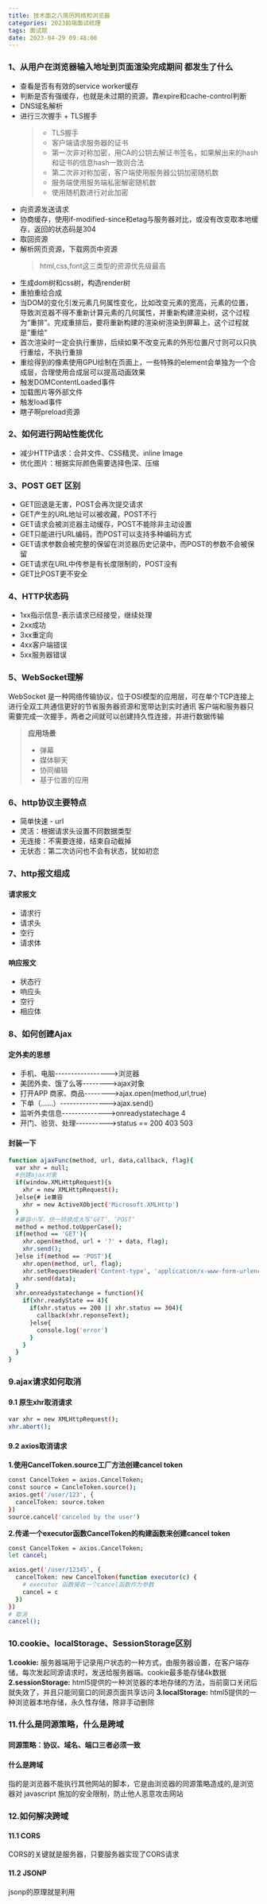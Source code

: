 ```yaml
---
title: 技术面之八简历网络和浏览器
categories: 2023前端面试梳理
tags: 面试题
date: 2023-04-29 09:48:00
---
```


### 1、从用户在浏览器输入地址到页面渲染完成期间 都发生了什么
* 查看是否有有效的service worker缓存
* 判断是否有强缓存，也就是未过期的资源，靠expire和cache-control判断
* DNS域名解析
* 进行三次握手 + TLS握手
  > * TLS握手
  > * 客户端请求服务器的证书
  > * 第一次非对称加密，用CA的公钥去解证书签名，如果解出来的hash和证书的信息hash一致则合法
  > * 第二次非对称加密，客户端使用服务器公钥加密随机数
  > * 服务端使用服务端私密解密随机数
  > * 使用随机数进行对此加密
* 向资源发送请求
* 协商缓存，使用if-modified-since和etag与服务器对比，或没有改变取本地缓存，返回的状态码是304
* 取回资源
* 解析网页资源，下载网页中资源
  > html,css,font这三类型的资源优先级最高
* 生成dom树和css树，构造render树
* 重拍重绘合成
* 当DOM的变化引发元素几何属性变化，比如改变元素的宽高，元素的位置，导致浏览器不得不重新计算元素的几何属性，并重新构建渲染树，这个过程为“重排”。完成重排后，要将重新构建的渲染树渲染到屏幕上，这个过程就是“重绘“
* 首次渲染时一定会执行重排，后续如果不改变元素的外形位置尺寸则可以只执行重绘，不执行重排
* 重绘得到的像素使用GPU绘制在页面上，一些特殊的element会单独为一个合成层，合理使用合成层可以提高动画效果
* 触发DOMContentLoaded事件
* 加载图片等外部文件
* 触发load事件
* 瞎子啊preload资源

### 2、如何进行网站性能优化
* 减少HTTP请求：合并文件、CSS精灵、inline Image
* 优化图片：根据实际颜色需要选择色深、压缩

### 3、POST GET 区别
* GET回退是无害，POST会再次提交请求
* GET产生的URL地址可以被收藏，POST不行
* GET请求会被浏览器主动缓存，POST不能除非主动设置
* GET只能进行URL编码，而POST可以支持多种编码方式
* GET请求参数会被完整的保留在浏览器历史记录中，而POST的参数不会被保留
* GET请求在URL中传参是有长度限制的，POST没有
* GET比POST更不安全

### 4、HTTP状态码
* 1xx指示信息-表示请求已经接受，继续处理
* 2xx成功
* 3xx重定向
* 4xx客户端错误
* 5xx服务器错误

### 5、WebSocket理解
WebSocket 是一种网络传输协议，位于OSI模型的应用层，可在单个TCP连接上进行全双工共通信更好的节省服务器资源和宽带达到实时通讯
客户端和服务器只需要完成一次握手，两者之间就可以创建持久性连接，并进行数据传输
> **应用场景**
> * 弹幕
> * 媒体聊天
> * 协同编辑
> * 基于位置的应用

### 6、http协议主要特点
* 简单快速 - url
* 灵活：根据请求头设置不同数据类型
* 无连接：不需要连接，结束自动截掉
* 无状态：第二次访问也不会有状态，犹如初恋

### 7、http报文组成
#### 请求报文
* 请求行
* 请求头
* 空行
* 请求体

#### 响应报文
* 状态行
* 响应头
* 空行
* 相应体

### 8、如何创建Ajax
#### 定外卖的思想
* 手机、电脑----------------->浏览器
* 美团外卖、饿了么等-------->ajax对象
* 打开APP 商家、商品-------->ajax.open(method,url,true)
* 下单（……）--------------->ajax.send()
* 监听外卖信息-------------->onreadystatechage 4
* 开门、验货、处理---------->status == 200 403 503

#### 封装一下
```bash
function ajaxFunc(method, url, data,callback, flag){
  var xhr = null;
  #创建ajax对象
  if(window.XMLHttpRequest){s
    xhr = new XMLHttpRequest();
  }else{# ie兼容
    xhr = new ActiveXObject('Microsoft.XMLHttp')
  }
  #兼容小写，统一转换成大写‘GET’、‘POST’
  method = method.toUpperCase();
  if(method == 'GET'){
    xhr.open(method, url + '?' + data, flag);
    xhr.send();
  }else if(method == 'POST'){
    xhr.open(method, url, flag);
    xhr.setRequestHeader('Content-type', 'application/x-www-form-urlencoded');
    xhr.send(data);
  }
  xhr.onreadystatechange = function(){
    if(xhr.readyState == 4){
      if(xhr.status == 200 || xhr.status == 304){
        callback(xhr.reponseText);
      }else{
        console.log('error')
      }
    }
  }
}
```


### 9.ajax请求如何取消
#### 9.1 原生xhr取消请求
```bash
var xhr = new XMLHttpRequest();
xhr.abort();
```

#### 9.2 axios取消请求
**1.使用CancelToken.source工厂方法创建cancel token**
```bash
const CancelToken = axios.CancelToken;
const source = CancleToken.source();
axios.get('/user/123', {
  cancelToken: source.token
})
source.cancel('canceled by the user')
```
**2.传递一个executor函数CancelToken的构建函数来创建cancel token**
```bash
const CancelToken = axios.CancelToken;
let cancel;

axios.get('/user/12345', {
  cancelToken: new CancelToken(function executor(c) {
    # executor 函数接收一个cancel函数作为参数
    cancel = c
  })
})
# 取消
cancel();
```

### 10.cookie、localStorage、SessionStorage区别
**1.cookie:** 服务器端用于记录用户状态的一种方式，由服务器设置，在客户端存储，每次发起同源请求时，发送给服务器端。cookie最多能存储4k数据
**2.sessionStorage:** html5提供的一种浏览器的本地存储的方法，当前窗口关闭后就失效了，并且只能同窗口的同源页面共享访问
**3.localStorage:** html5提供的一种浏览器本地存储，永久性存储，除非手动删除

### 11.什么是同源策略，什么是跨域
#### 同源策略：协议、域名、端口三者必须一致

#### 什么是跨域
指的是浏览器不能执行其他网站的脚本，它是由浏览器的同源策略造成的,是浏览器对 javascript 施加的安全限制，防止他人恶意攻击网站

### 12.如何解决跨域
#### 11.1 CORS
CORS的关键就是服务器，只要服务器实现了CORS请求

#### 11.2 JSONP
jsonp的原理就是利用<script>标签没有跨域限制，通过<script>标签src属性，发送带有callback参数的GET请求

#### nginx反向代理
实现原理类似于Node中间件代理，需要你搭建一个中转nginx服务器，用于转发请求。
